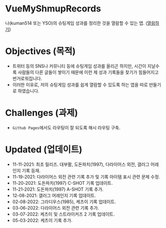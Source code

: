# VueMyShmupRecords
나(kuman514 또는 YSO)의 슈팅게임 성과를 정리한 것을 열람할 수 있는 앱.
([열람하기](https://kuman514.github.io/VueMyShmupRecords))

# Objectives (목적)
- 트위터 등의 SNS나 커뮤니티 등에 슈팅게임 성과를 올리곤 하지만, 시간이 지날수록 사람들의 다른 글들이 쌓이기 때문에 이런 제 성과 기록들을 찾기가 힘들어지고 번거로워집니다.
- 이러한 이유로, 저의 슈팅게임 성과를 쉽게 열람할 수 있도록 하는 앱을 따로 만들기로 하였습니다.

# Challenges (과제)
- `Github Pages`에서도 라우팅이 잘 되도록 해시 라우팅 구축.

# Updated (업데이트)
- 11-11-2021: 최초 릴리즈. 대부활, 도돈파치(1997), 다라이어스 외전, 갤러그 어레인지 기록 등재.
- 11-19-2021: 다라이어스 외전 관련 기록 추가 및 기록 아이템 표시 관련 문제 수정.
- 11-20-2021: 도돈파치(1997) C-SHOT 기록 업데이트.
- 11-21-2021: 도돈파치(1997) A-SHOT 기록 추가.
- 12-08-2021: 갤러그 어레인지 기록 업데이트.
- 02-08-2022: 그라디우스(1985), 케츠이 기록 업데이트.
- 03-06-2022: 다라이어스 외전 관련 기록 추가.
- 03-07-2022: 케츠이 및 스트라이커즈 2 기록 업데이트.
- 05-03-2022: 케츠이 기록 추가.
